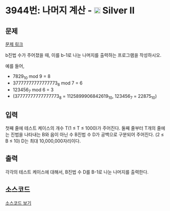 # 3944번: 나머지 계산 - <img src="https://static.solved.ac/tier_small/9.svg" style="height:20px" /> Silver II

<!-- performance -->

<!-- 문제 제출 후 깃허브에 푸시를 했을 때 제출한 코드의 성능이 입력될 공간입니다.-->

<!-- end -->

## 문제

[문제 링크](https://boj.kr/3944)


<p>b진법 수가 주어졌을 때, 이를 b-1로 나눈&nbsp;나머지를 출력하는 프로그램을 작성하시오.</p>

<p>예를 들어,</p>

<ul>
<li>7829<sub>10</sub> mod 9 = 8</li>
<li>37777777777777773<sub>8</sub> mod 7 = 6</li>
<li>123456<sub>7</sub> mod 6 = 3</li>
<li>(37777777777777773<sub>8</sub> = 1125899906842619<sub>10</sub>, 123456<sub>7</sub> = 22875<sub>10</sub>)</li>
</ul>



## 입력


<p>첫째 줄에 테스트 케이스의 개수 T(1 ≤ T ≤ 1000)가 주어진다. 둘째 줄부터 T개의 줄에는 진법을 나타내는 B와 음이 아닌 수 B진법 수 D가 공백으로 구분되어 주어진다. (2 ≤ B ≤ 10) D는 최대 10,000,000자리이다.</p>



## 출력


<p>각각의 테스트 케이스에 대해서, B진법 수 D를 B-1로 나눈 나머지를 출력한다.</p>



## 소스코드

[소스코드 보기](Main.java)